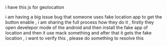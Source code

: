 i have this js for geolocation
<script>
    function OnOff() {
        setTimeout(() => {
            var punchIn = document.getElementById('PunchIn');
            var punchOut = document.getElementById('PunchOut');

           
            if (punchIn) {
                punchIn.disabled = true;
                punchIn.classList.add("disabled");
            }
            if (punchOut) {
                punchOut.disabled = true;
                punchOut.classList.add("disabled");
            }

            Swal.fire({
                title: 'Please wait...',
                text: 'Fetching your current location.',
                allowOutsideClick: false,
                didOpen: () => {
                    Swal.showLoading();
                }
            });

            if (navigator.geolocation) {
                navigator.geolocation.getCurrentPosition(
                    function (position) {
                        Swal.close();

                        const lat = roundTo(position.coords.latitude, 6);
                        const lon = roundTo(position.coords.longitude, 6);
                        // const lat = 22.79714;
                        // const lon = 86.183471;

                        const locations = @Html.Raw(Json.Serialize(ViewBag.PolyData));
                        

                        let isInsideRadius = false;
                        let minDistance = Number.MAX_VALUE;

                        locations.forEach((location) => {
                            const allowedRange = parseFloat(location.range || location.Range);
                            const distance = calculateDistance(lat, lon, location.latitude || location.Latitude, location.longitude || location.Longitude);
                            //console.log(`Distance to location (${location.latitude}, ${location.longitude}): ${Math.round(distance)} meters`);

                            if (distance <= allowedRange) {
                                isInsideRadius = true;
                            } else {
                                minDistance = Math.min(minDistance, distance);
                            }
                        });

                        if (isInsideRadius) {
                            if (punchIn) {
                                punchIn.disabled = false;
                                punchIn.classList.remove("disabled");
                            }
                            if (punchOut) {
                                punchOut.disabled = false;
                                punchOut.classList.remove("disabled");
                            }
                        } else {
                            Swal.fire({
                                icon: "error",
                                title: "Out of Range",
                                text: `You are ${Math.round(minDistance)} meters away from the allowed location!`
                            });
                        }
                    },
                    function (error) {
                        Swal.close();
                        Swal.fire({
                            title: "Error Fetching Location!",
                            text: "please check your location permission or enable location",
                            icon: "error",
                            confirmButtonText: "OK"
                        });
                    },
                    {
                        enableHighAccuracy: true,
                        timeout: 10000,
                        maximumAge: 0
                    }
                );
            } else {
                Swal.close();
                alert("Geolocation is not supported by this browser");
            }
        }, 500); 
    }

   
    window.onload = OnOff;

    function calculateDistance(lat1, lon1, lat2, lon2) {
        const R = 6371000;
        const toRad = angle => (angle * Math.PI) / 180;
        let dLat = toRad(lat2 - lat1);
        let dLon = toRad(lon2 - lon1);
        let a = Math.sin(dLat / 2) * Math.sin(dLat / 2) +
            Math.cos(toRad(lat1)) * Math.cos(toRad(lat2)) *
            Math.sin(dLon / 2) * Math.sin(dLon / 2);
        let c = 2 * Math.atan2(Math.sqrt(a), Math.sqrt(1 - a));
        return R * c;
    }

    function roundTo(num, places) {
        return +(Math.round(num + "e" + places) + "e-" + places);
    }

    window.onload = OnOff;
</script>


i am having a big issue bug that someone uses fake location app to get the button enable , i am sharing the full process how they do it , firstly they open develepor mode of the android and then install the fake app of location and then it use mack something and after that it gets the fake location , i want to verify this , please do something to resolve this 
